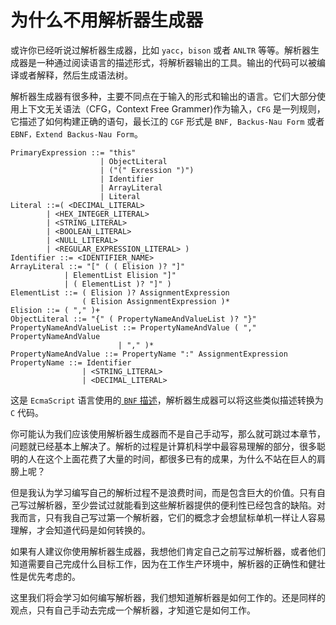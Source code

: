 # 为什么不用解析器生成器

或许你已经听说过解析器生成器，比如 `yacc`，`bison` 或者 `ANLTR` 等等。解析器生成器是一种通过阅读语言的描述形式，将解析器输出的工具。输出的代码可以被编译或者解释，然后生成语法树。

解析器生成器有很多种，主要不同点在于输入的形式和输出的语言。它们大部分使用上下文无关语法（CFG，Context Free Grammer)作为输入，`CFG` 是一列规则，它描述了如何构建正确的语句，最长江的 `CGF` 形式是 `BNF, Backus-Nau Form` 或者 `EBNF，Extend Backus-Nau Form`。

```bnf
PrimaryExpression ::= "this"
                    | ObjectLiteral
                    | ("(" Exression ")")
                    | Identifier
                    | ArrayLiteral
                    | Literal
Literal ::=( <DECIMAL_LITERAL>
        | <HEX_INTEGER_LITERAL>
        | <STRING_LITERAL>
        | <BOOLEAN_LITERAL>
        | <NULL_LITERAL>
        | <REGULAR_EXPRESSION_LITERAL> )
Identifier ::= <IDENTIFIER_NAME>
ArrayLiteral ::= "[" ( ( Elision )? "]"
            | ElementList Elision "]"
            | ( ElementList )? "]" )
ElementList ::= ( Elision )? AssignmentExpression
                ( Elision AssignmentExpression )*
Elision ::= ( "," )+
ObjectLiteral ::= "{" ( PropertyNameAndValueList )? "}"
PropertyNameAndValueList ::= PropertyNameAndValue ( "," PropertyNameAndValue
                        | "," )*
PropertyNameAndValue ::= PropertyName ":" AssignmentExpression
PropertyName ::= Identifier
                | <STRING_LITERAL>
                | <DECIMAL_LITERAL>
```

这是 `EcmaScript` 语言使用的[ `BNF` 描述](http://tomcopeland.blogs.com/EcmaScript.html)，解析器生成器可以将这些类似描述转换为 `C` 代码。

你可能认为我们应该使用解析器生成器而不是自己手动写，那么就可跳过本章节，问题就已经基本上解决了。解析的过程是计算机科学中最容易理解的部分，很多聪明的人在这个上面花费了大量的时间，都很多已有的成果，为什么不站在巨人的肩膀上呢？

但是我认为学习编写自己的解析过程不是浪费时间，而是包含巨大的价值。只有自己写过解析器，至少尝试过就能看到这些解析器提供的便利性已经包含的缺陷。对我而言，只有我自己写过第一个解析器，它们的概念才会想鼠标单机一样让人容易理解，才会知道代码是如何转换的。

如果有人建议你使用解析器生成器，我想他们肯定自己之前写过解析器，或者他们知道需要自己完成什么目标工作，因为在工作生产环境中，解析器的正确性和健壮性是优先考虑的。

这里我们将会学习如何编写解析器，我们想知道解析器是如何工作的。还是同样的观点，只有自己手动去完成一个解析器，才知道它是如何工作。
